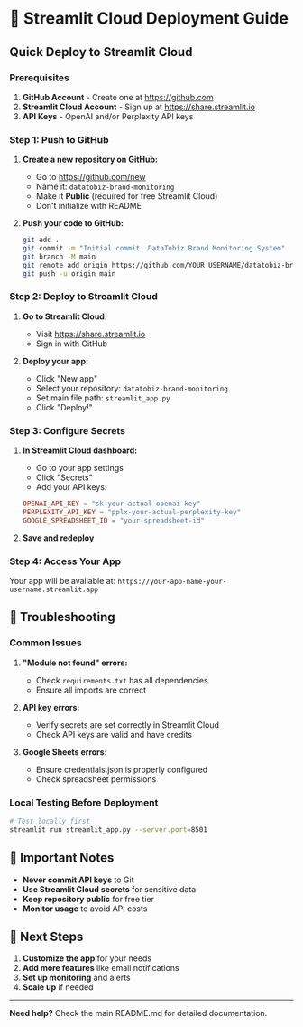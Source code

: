 # 🚀 Streamlit Cloud Deployment Guide

## Quick Deploy to Streamlit Cloud

### Prerequisites
1. **GitHub Account** - Create one at https://github.com
2. **Streamlit Cloud Account** - Sign up at https://share.streamlit.io
3. **API Keys** - OpenAI and/or Perplexity API keys

### Step 1: Push to GitHub

1. **Create a new repository on GitHub:**
   - Go to https://github.com/new
   - Name it: `datatobiz-brand-monitoring`
   - Make it **Public** (required for free Streamlit Cloud)
   - Don't initialize with README

2. **Push your code to GitHub:**
   ```bash
   git add .
   git commit -m "Initial commit: DataTobiz Brand Monitoring System"
   git branch -M main
   git remote add origin https://github.com/YOUR_USERNAME/datatobiz-brand-monitoring.git
   git push -u origin main
   ```

### Step 2: Deploy to Streamlit Cloud

1. **Go to Streamlit Cloud:**
   - Visit https://share.streamlit.io
   - Sign in with GitHub

2. **Deploy your app:**
   - Click "New app"
   - Select your repository: `datatobiz-brand-monitoring`
   - Set main file path: `streamlit_app.py`
   - Click "Deploy!"

### Step 3: Configure Secrets

1. **In Streamlit Cloud dashboard:**
   - Go to your app settings
   - Click "Secrets"
   - Add your API keys:

   ```toml
   OPENAI_API_KEY = "sk-your-actual-openai-key"
   PERPLEXITY_API_KEY = "pplx-your-actual-perplexity-key"
   GOOGLE_SPREADSHEET_ID = "your-spreadsheet-id"
   ```

2. **Save and redeploy**

### Step 4: Access Your App

Your app will be available at:
`https://your-app-name-your-username.streamlit.app`

## 🔧 Troubleshooting

### Common Issues

1. **"Module not found" errors:**
   - Check `requirements.txt` has all dependencies
   - Ensure all imports are correct

2. **API key errors:**
   - Verify secrets are set correctly in Streamlit Cloud
   - Check API keys are valid and have credits

3. **Google Sheets errors:**
   - Ensure credentials.json is properly configured
   - Check spreadsheet permissions

### Local Testing Before Deployment

```bash
# Test locally first
streamlit run streamlit_app.py --server.port=8501
```

## 📝 Important Notes

- **Never commit API keys** to Git
- **Use Streamlit Cloud secrets** for sensitive data
- **Keep repository public** for free tier
- **Monitor usage** to avoid API costs

## 🎯 Next Steps

1. **Customize the app** for your needs
2. **Add more features** like email notifications
3. **Set up monitoring** and alerts
4. **Scale up** if needed

---

**Need help?** Check the main README.md for detailed documentation. 